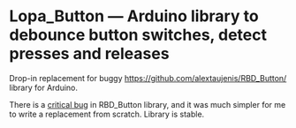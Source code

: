 # Lopa_Button — Arduino library to debounce button switches, detect presses and releases
Drop-in replacement for buggy https://github.com/alextaujenis/RBD_Button/ library for Arduino.

There is a [critical bug](https://github.com/alextaujenis/RBD_Button/issues/6) in RBD_Button library, and it was much simpler for me to write a replacement from scratch. Library is stable.
